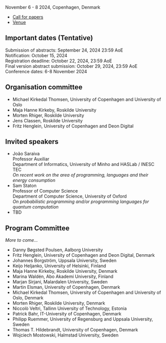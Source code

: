 
November 6 - 8 2024, Copenhagen, Denmark

* [Call for papers](call-for-paper.md)
* [Venue](venue.md)

## Important dates (Tentative)

Submission of abstracts: September 24, 2024 23:59 AoE<br>
Notification: October 15, 2024<br>
Registration deadline: October 22, 2024, 23:59 AoE<br>
Final version abstract submission: October 29, 2024, 23:59 AoE<br>
Conference dates: 6-8 November 2024


## Organisation committee

  * Michael Kirkedal Thomsen, University of Copenhagen and University of Oslo
  * Maja Hanne Kirkeby, Roskilde University
  * Morten Rhiger, Roskilde University
  * Jens Classen, Roskilde University
  * Fritz Henglein, University of Copenhagen and Deon Digital

## Invited speakers

* João Saraiva<br>
  Professor Auxiliar<br>
  Department of Informatics, University of Minho and HASLab / INESC TEC<br>
  _On recent work on the area of programming, languages and their energy consumption_
* Sam Staton<br>
  Professor of Computer Science<br>
  Department of Computer Science, University of Oxford<br>
  _On probabilistic programming and/or programming languages for quantum computation_
* TBD

## Program Committee

_More to come..._

  * Danny Bøgsted Poulsen, Aalborg University
  * Fritz Henglein, University of Copenhagen and Deon Digital, Denmark
  * Johannes Borgström, Uppsala University, Sweden
  * Keijo Heljanko, University of Helsinki, Finland
  * Maja Hanne Kirkeby, Roskilde University, Denmark
  * Marina Waldén, Abo Akademi University, Finland
  * Marjan Sirjani, Malardalen University, Sweden
  * Martin Elsman, University of Copenhagen, Denmark
  * Michael Kirkedal Thomsen, University of Copenhagen and University of Oslo, Denmark
  * Morten Rhiger, Roskilde University, Denmark
  * Niccolò Veltri, Tallinn University of Technology, Estonia
  * Patrick Bahr, IT-University of Copenhagen, Denmark
  * Philipp Ruemmer, University of Regensburg and Uppsala University, Sweden
  * Thomas T. Hildebrandt, University of Copenhagen, Denmark
  * Wojciech Mostowski, Halmstad University, Sweden


